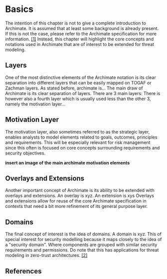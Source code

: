 # Basics

The intention of this chapter is not to give a complete introduction to Archimate.
It is assumed that at least some background is already present.
If this is not the case, please refer to the Archimate specification for more information. [[1]](#references)
Instead, this chapter will highlight the core concepts and notations used in Archimate that are of interest to be extended for threat modeling.

## Layers

One of the most distinctive elements of the Archimate notation is its clear separation into different layers that can be easily mapped on TOGAF or Zachman layers.
As stated before, archimate is...
The main draw of Archimate is its clear separation of layers.
There are 3 main layers:
There is however also a fourth layer which is usually used less than the other 3, namely the motivation layer...

## Motivation Layer

The motivation layer, also sometimes referred to as the strategic layer, enables analysts to model elements related to goals, outcomes, principles and requirements.
This will be especially relevant for risk management since this often is focused on core concepts surrounding requirements and security objectives.

**insert an image of the main archimate motivation elements**

## Overlays and Extensions

Another important concept of Archimate is its ability to be extended with overlays and extensions.
An overlay is xyz.
An extension is xys
Overlays and extensions allow for reuse of the core Archimate specification in contexts that need a bit more refinement of its general purpose layer.

## Domains

The final concept of interest is the idea of domains. 
A domain is xyz.
This of special interest for security modelling because it maps closely to the idea of a "security domain".
Where components are grouped with similar security requirements and permissions.
Do note that this has applications for threat modeling in zero-trust architectures. [[2]](#references)

## References
